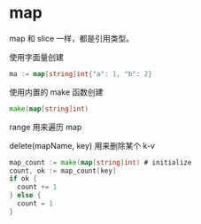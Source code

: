 # map

map 和 slice 一样，都是引用类型。

使用字面量创建

```go
ma := map[string]int{"a": 1, "b": 2}
```

使用内置的 make 函数创建

```go
make(map[string]int)
```

range 用来遍历 map

delete(mapName, key) 用来删除某个 k-v

```go
map_count := make(map[string]int) # initialize
count, ok := map_count[key]
if ok {
  count += 1
} else {
  count = 1
}
```
